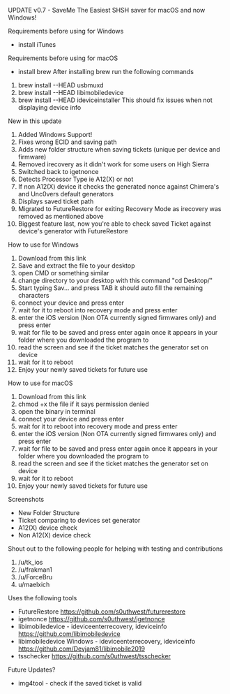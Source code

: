 UPDATE v0.7 - SaveMe The Easiest SHSH saver for macOS and now Windows!

Requirements before using for Windows
- install iTunes

Requirements before using for macOS
- install brew
After installing brew run the following commands

1. brew install --HEAD usbmuxd 
2. brew install --HEAD libimobiledevice 
3. brew install --HEAD ideviceinstaller
This should fix issues when not displaying device info

New in this update
1. Added Windows Support!
2. Fixes wrong ECID and saving path
3. Adds new folder structure when saving tickets (unique per device and firmware)
4. Removed irecovery as it didn't work for some users on High Sierra 
5. Switched back to igetnonce
6. Detects Processor Type ie A12(X) or not 
7. If non A12(X) device it checks the generated nonce against Chimera's and Unc0vers default generators
8. Displays saved ticket path  
9. Migrated to FutureRestore for exiting Recovery Mode as irecovery was removed as mentioned above
10. Biggest feature last, now you're able to check saved Ticket against device's generator with FutureRestore

How to use for Windows
1. Download from this link
2. Save and extract the file to your desktop
3. open CMD or something similar
4. change directory to your desktop with this command "cd Desktop/"
5. Start typing Sav... and press TAB it should auto fill the remaining characters 
4. connect your device and press enter
5. wait for it to reboot into recovery mode and press enter
6. enter the iOS version (Non OTA currently signed firmwares only) and press enter
7. wait for file to be saved and press enter again once it appears in your folder where you downloaded the program to
8. read the screen and see if the ticket matches the generator set on device
9. wait for it to reboot
10. Enjoy your newly saved tickets for future use

How to use for macOS
1. Download from this link
2. chmod +x the file if it says permission denied 
3. open the binary in terminal 
4. connect your device and press enter
5. wait for it to reboot into recovery mode and press enter
6. enter the iOS version (Non OTA currently signed firmwares only) and press enter
7. wait for file to be saved and press enter again once it appears in your folder where you downloaded the program to
8. read the screen and see if the ticket matches the generator set on device
9. wait for it to reboot
10. Enjoy your newly saved tickets for future use

Screenshots
-  New Folder Structure
- Ticket comparing to devices set generator
- A12(X) device check
- Non A12(X) device check

Shout out to the following people for helping with testing and contributions 
1. /u/tk_ios
2. /u/frakman1
3. /u/ForceBru
4. u/maelxich

Uses the following tools
- FutureRestore https://github.com/s0uthwest/futurerestore
- igetnonce https://github.com/s0uthwest/igetnonce
- libimobiledevice - ideviceenterrecovery, ideviceinfo https://github.com/libimobiledevice
- libimobiledevice Windows - ideviceenterrecovery, ideviceinfo https://github.com/Devjam81/libimobile2019
- tsschecker https://github.com/s0uthwest/tsschecker

Future Updates?
- img4tool - check if the saved ticket is valid 
